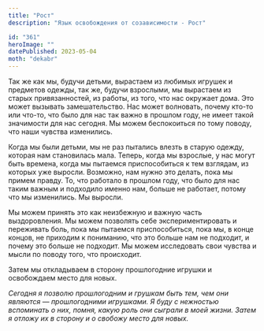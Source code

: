 ```yaml
---
title: "Рост"
description: "Язык освобождения от созависимости - Рост"

id: "361"
heroImage: ""
datePublished: 2023-05-04
moth: "dekabr"
---
```


Так же как мы, будучи детьми, вырастаем из любимых игрушек и предметов одежды,
так же, будучи взрослыми, мы вырастаем из старых привязанностей, из работы, из
того, что нас окружает дома. Это может вызывать замешательство. Нас может
волновать, почему кто-то или что-то, что было для нас так важно в прошлом
году, не имеет такой значимости для нас сегодня. Мы можем беспокоиться по тому
поводу, что наши чувства изменились.

Когда мы были детьми, мы не раз пытались влезть в старую одежду, которая нам
становилась мала. Теперь, когда мы взрослые, у нас могут быть времена, когда
мы пытаемся приспособиться к тем взглядам, из которых уже выросли. Возможно,
нам нужно это делать, пока мы примем правду. То, что работало в прошлом году,
что было для нас таким важным и подходило именно нам, больше не работает,
потому что мы изменились. Мы выросли.

Мы можем принять это как неизбежную и важную часть выздоровления. Мы можем
позволять себе экспериментировать и переживать боль, пока мы пытаемся
приспособиться, пока мы, в конце концов, не приходим к пониманию, что это
больше нам не подходит, и почему это больше не подходит. Мы можем исследовать
свои чувства и мысли по поводу того, что происходит.

Затем мы откладываем в сторону прошлогодние игрушки и освобождаем место для
новых.

_Сегодня_ _я_ _позволю_ _прошлогодним_ _и_ _грушкам_ _быть_ _тем,_ _чем_ _они_
_являются_ _—_ _прошлогодними_ _игрушками._ _Я_ _буду_ _с_ _нежностью_
_вспоминать_ _о_ _них,_ _помня,_ _какую_ _роль_ _они_ _сыграли_ _в_ _моей_
_жизни._ _Затем_ _я_ _отложу_ _их_ _в_ _сторону_ _и_ _о_ _свобожу_ _место_
_для_ _новых._
